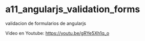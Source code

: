 # a11_angularjs_validation_forms
validacion de formularios de angularjs

Video en Youtube: https://youtu.be/gRYe5Xh1q_o

